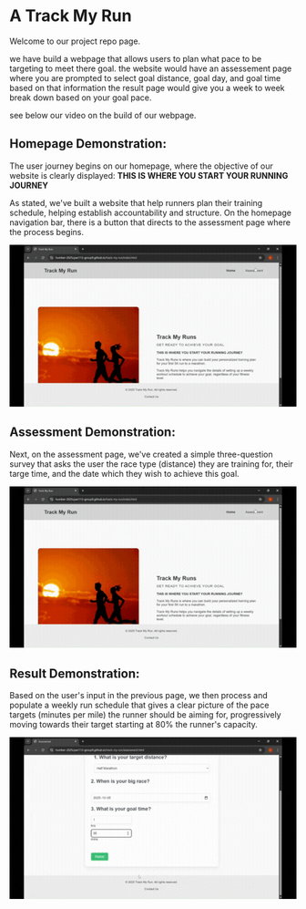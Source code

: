 # A **Track My Run**
Welcome to our project repo page.

we have build a webpage that allows users to plan what pace to be targeting to meet there goal. the website would have an assessement page where you are prompted to select goal distance, goal day, and goal time based on that information the result page would give you a week to week break down based on your goal pace.

see below our video on the build of our webpage.

 ## Homepage Demonstration:
The user journey begins on our homepage, where the objective of our website is clearly displayed: **THIS IS WHERE YOU START YOUR RUNNING JOURNEY**

As stated, we've built a website that help runners plan their training schedule, helping establish accountability and structure. On the homepage navigation bar, there is a button that directs to the assessment page where the process begins.

![til](https://github.com/humber-2025cpan113-group9/track-my-run/blob/main/assets/welcome.gif)

 ## Assessment Demonstration:
Next, on the assessment page, we've created a simple three-question survey that asks the user the race type (distance) they are training for, their targe time, and the date which they wish to achieve this goal.

![til](https://github.com/humber-2025cpan113-group9/track-my-run/blob/main/assets/assessment.gif)

## Result Demonstration:
Based on the user's input in the previous page, we then process and populate a weekly run schedule that gives a clear picture of the pace targets (minutes per mile) the runner should be aiming for, progressively moving towards their target starting at 80% the runner's capacity.

![til](https://github.com/humber-2025cpan113-group9/track-my-run/blob/main/assets/result.gif)
